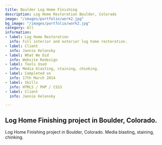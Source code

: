 ```yaml
---
title: Boulder Log Home Finishing
description: Log Home Restoration Boulder, Colorado
image: "/images/portfolio/work2.jpg"
bg_image: "/images/portfolio/work2.jpg"
category: All
information:
- label: Log Home Restoration
  info: Full interior and exterior log home restoration.
- label: Client
  info: Jannie Kelonsky
- label: What We Did
  info: Website Redesign
- label: Tools Used
  info: Media blasting, staining, chinking.
- label: Completed on
  info: 17th March 2014
- label: Skills
  info: HTML5 / PHP / CSS3
- label: Client
  info: Jannie Kelonsky

---
```

## Log Home Finishing project in Boulder, Colorado.

Log Home Finishing project in Boulder, Colorado.  Media blasting, staining, chinking.